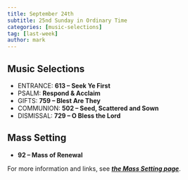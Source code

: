 ```yaml
---
title: September 24th 
subtitle: 25nd Sunday in Ordinary Time
categories: [music-selections]
tag: [last-week]
author: mark
---
```


## Music Selections

- ENTRANCE: **613 – Seek Ye First**
- PSALM: **Respond & Acclaim**
- GIFTS: **759 – Blest Are They**
- COMMUNION: **502 – Seed, Scattered and Sown**
- DISMISSAL: **729 – O Bless the Lord**

## Mass Setting

- **92 – Mass of Renewal**

For more information and links, see _**[the Mass Setting page](/mass-setting/)**_.
